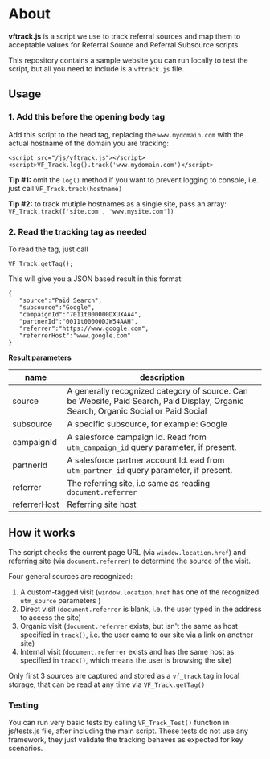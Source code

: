 
# About #

**vftrack.js** is a script we use to track referral sources and map them to acceptable values for Referral Source and Referral Subsource scripts. 

This repository contains a sample website you can run locally to test the script, but all you need to include is a `vftrack.js` file.

## Usage ##


### 1. Add this before the opening body tag

Add this script to the head tag, replacing the `www.mydomain.com` with the actual hostname of the domain you are tracking:

    <script src="/js/vftrack.js"></script>    
    <script>VF_Track.log().track('www.mydomain.com')</script>

**Tip #1:** omit the `log()` method if you want to prevent logging to console, i.e. just call `VF_Track.track(hostname)`

**Tip #2:**  to track mutiple hostnames as a single site, pass an array:  `VF_Track.track(['site.com', 'www.mysite.com'])`

### 2. Read the tracking tag as needed

To read the tag, just call

	VF_Track.getTag(); 

This will give you a JSON based result in this format:

    {
       "source":"Paid Search",
       "subsource":"Google",
       "campaignId":"7011t000000DXUXAA4",
       "partnerId":"0011t00000DJW54AAH",
       "referrer":"https://www.google.com",
       "referrerHost":"www.google.com"
    }

**Result parameters**

| name | description |
|--|--|
| source | A generally recognized category of source. Can be Website, Paid Search, Paid Display, Organic Search, Organic Social or Paid Social  |
|subsource| A specific subsource, for example: Google
|campaignId| A salesforce campaign Id. Read from `utm_campaign_id` query parameter, if present. 
|partnerId| A salesforce partner account Id. ead from `utm_partner_id` query parameter, if present.
|referrer| The referring site, i.e same as reading `document.referrer`
|referrerHost| Referring site host


## How it works ##

The script checks the current page URL (via `window.location.href`) and referring site (via `document.referrer`) to determine the source of the visit.  

Four general sources are recognized:

1. A custom-tagged visit (`window.location.href` has one of the recognized  `utm_source` parameters )
2. Direct visit (`document.referrer` is blank, i.e. the user typed in the address to access the site)
3. Organic visit (`document.referrer` exists, but isn't the same as host specified in `track()`, i.e. the user came to our site via a link on another site)
4. Internal visit (`document.referrer` exists and has the same host as specified in `track()`, which means the user is browsing the site)

Only first 3 sources are captured and stored as a `vf_track` tag in local storage, that can be read at any time via `VF_Track.getTag()`


### Testing ###

You can run very basic tests by calling `VF_Track_Test()` function in js/tests.js file, after including the main script.
These tests do not use any framework, they just validate the tracking behaves as expected for key scenarios.
